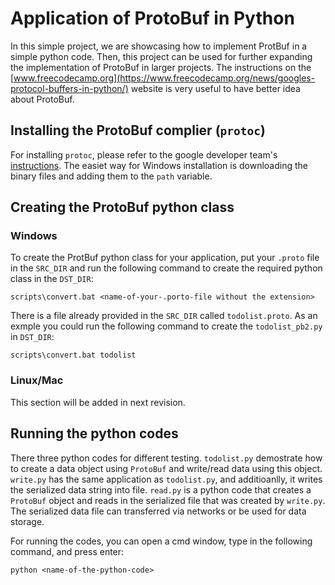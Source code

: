 # Application of ProtoBuf in Python
In this simple project, we are showcasing how to implement ProtBuf in a simple python code. Then, this project can be used for further expanding the implementation of ProtoBuf in larger projects. The instructions on the [www.freecodecamp.org](https://www.freecodecamp.org/news/googles-protocol-buffers-in-python/) website is very useful to have better idea about ProtoBuf.

## Installing the ProtoBuf complier (`protoc`)
For installing `protoc`, please refer to the google developer team's [instructions](https://github.com/protocolbuffers/protobuf#protocol-compiler-installation). The easiet way for Windows installation is downloading the binary files and adding them to the `path` variable. 

## Creating the ProtoBuf python class
### Windows
To create the ProtBuf python class for your application, put your `.proto` file in the `SRC_DIR` and run the following command to create the required python class in the `DST_DIR`:

    scripts\convert.bat <name-of-your-.porto-file without the extension>

There is a file already provided in the `SRC_DIR` called `todolist.proto`. As an exmple you could run the following command to create the `todolist_pb2.py` in `DST_DIR`:

    scripts\convert.bat todolist

### Linux/Mac
This section will be added in next revision. 

## Running the python codes
There three python codes for different testing. `todolist.py` demostrate how to create a data object using `ProtoBuf` and write/read data using this object. `write.py` has the same application as `todolist.py`, and additioanlly, it writes the serialized data string into file. `read.py` is a python code that creates a `ProtoBuf` object and reads in the serialized file that was created by `write.py`. The serialized data file can transferred via networks or be used for data storage. 

For running the codes, you can open a cmd window, type in the following command, and press enter:

    python <name-of-the-python-code>